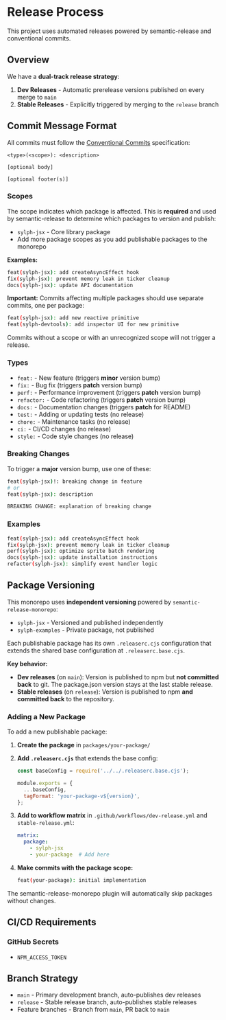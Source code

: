 # Release Process

This project uses automated releases powered by semantic-release and conventional commits.

## Overview

We have a **dual-track release strategy**:

1. **Dev Releases** - Automatic prerelease versions published on every merge to `main`
2. **Stable Releases** - Explicitly triggered by merging to the `release` branch

## Commit Message Format

All commits must follow the [Conventional Commits](https://www.conventionalcommits.org/) specification:

```
<type>(<scope>): <description>

[optional body]

[optional footer(s)]
```

### Scopes

The scope indicates which package is affected. This is **required** and used by semantic-release to determine which packages to version and publish:

- `sylph-jsx` - Core library package
- Add more package scopes as you add publishable packages to the monorepo

**Examples:**
```bash
feat(sylph-jsx): add createAsyncEffect hook
fix(sylph-jsx): prevent memory leak in ticker cleanup
docs(sylph-jsx): update API documentation
```

**Important:** Commits affecting multiple packages should use separate commits, one per package:
```bash
feat(sylph-jsx): add new reactive primitive
feat(sylph-devtools): add inspector UI for new primitive
```

Commits without a scope or with an unrecognized scope will not trigger a release.

### Types

- `feat:` - New feature (triggers **minor** version bump)
- `fix:` - Bug fix (triggers **patch** version bump)
- `perf:` - Performance improvement (triggers **patch** version bump)
- `refactor:` - Code refactoring (triggers **patch** version bump)
- `docs:` - Documentation changes (triggers **patch** for README)
- `test:` - Adding or updating tests (no release)
- `chore:` - Maintenance tasks (no release)
- `ci:` - CI/CD changes (no release)
- `style:` - Code style changes (no release)

### Breaking Changes

To trigger a **major** version bump, use one of these:

```bash
feat(sylph-jsx)!: breaking change in feature
# or
feat(sylph-jsx): description

BREAKING CHANGE: explanation of breaking change
```

### Examples

```bash
feat(sylph-jsx): add createAsyncEffect hook
fix(sylph-jsx): prevent memory leak in ticker cleanup
perf(sylph-jsx): optimize sprite batch rendering
docs(sylph-jsx): update installation instructions
refactor(sylph-jsx): simplify event handler logic
```

## Package Versioning

This monorepo uses **independent versioning** powered by `semantic-release-monorepo`:

- `sylph-jsx` - Versioned and published independently
- `sylph-examples` - Private package, not published

Each publishable package has its own `.releaserc.cjs` configuration that extends the shared base configuration at `.releaserc.base.cjs`.

**Key behavior:**
- **Dev releases** (on `main`): Version is published to npm but **not committed back** to git. The package.json version stays at the last stable release.
- **Stable releases** (on `release`): Version is published to npm **and committed back** to the repository.

### Adding a New Package

To add a new publishable package:

1. **Create the package** in `packages/your-package/`

2. **Add `.releaserc.cjs`** that extends the base config:
   ```javascript
   const baseConfig = require('../../.releaserc.base.cjs');

   module.exports = {
     ...baseConfig,
     tagFormat: 'your-package-v${version}',
   };
   ```

3. **Add to workflow matrix** in `.github/workflows/dev-release.yml` and `stable-release.yml`:
   ```yaml
   matrix:
     package:
       - sylph-jsx
       - your-package  # Add here
   ```

4. **Make commits with the package scope:**
   ```bash
   feat(your-package): initial implementation
   ```

The semantic-release-monorepo plugin will automatically skip packages without changes.

## CI/CD Requirements

### GitHub Secrets

- `NPM_ACCESS_TOKEN`


## Branch Strategy

- `main` - Primary development branch, auto-publishes dev releases
- `release` - Stable release branch, auto-publishes stable releases
- Feature branches - Branch from `main`, PR back to `main`
